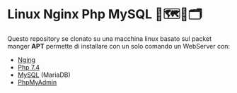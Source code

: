 # **L**inux **N**ginx **P**hp **M**ySQL 🐧🗺️🐘🗂️

Questo repository se clonato su una macchina linux basato sul packet manger **APT** permette di installare con un solo comando un WebServer con:
  - [Nging](https://www.nginx.com/) 
  - [Php 7.4](https://www.php.net/)
  - [MySQL](https://mariadb.org/) (MariaDB)
  - [PhpMyAdmin](https://www.phpmyadmin.net/)


